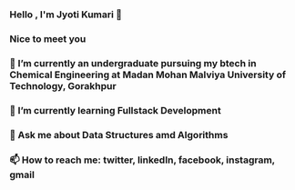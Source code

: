 ### Hello , I'm Jyoti Kumari 👋
### Nice to meet you
### 🔭 I’m currently an undergraduate pursuing my btech in Chemical Engineering at Madan Mohan Malviya University of Technology, Gorakhpur
### 🌱 I’m currently learning Fullstack Development
### 💬 Ask me about Data Structures amd Algorithms
### 📫 How to reach me: twitter, linkedIn, facebook, instagram, gmail
 
